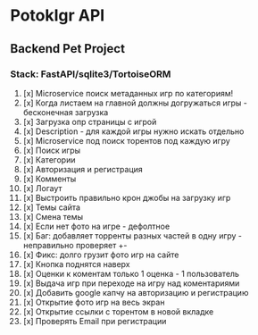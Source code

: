 # PotokIgr API

## Backend Pet Project

### Stack: FastAPI/sqlite3/TortoiseORM

1. [x] Microservice поиск метаданных игр по категориям! 
2. [x] Когда листаем на главной должны догружаться игры - бесконечная загрузка
3. [x] Загрузка опр страницы с игрой
4. [x] Description - для каждой игры нужно искать отдельно
5. [x] Microservice под поиск торентов под каждую игру
6. [x] Поиск игры
7. [x] Категории
8. [x] Авторизация и регистрация
9. [x] Комменты
10. [x] Логаут
11. [x] Выстроить правильно крон джобы на загрузку игр
12. [x] Темы сайта
13. [x] Смена темы
14. [x] Если нет фото на игре - дефолтное
15. [x] Баг: добавляет торренты разных частей в одну игру - неправильно проверяет +-
16. [x] Фикс: долго грузит фото игр на сайте
17. [x] Кнопка поднятся наверх
18. [x] Оценки к коментам только 1 оценка - 1 пользователь
19. [x] Выдача игр при переходе на игру над коментариями
20. [x] Добавить google капчу на авторизацию и регистрацию
21. [x] Открытие фото игр на весь экран
22. [x] Открытие ссылки с торентом в новой вкладке
23. [x] Проверять Email при регистрации
